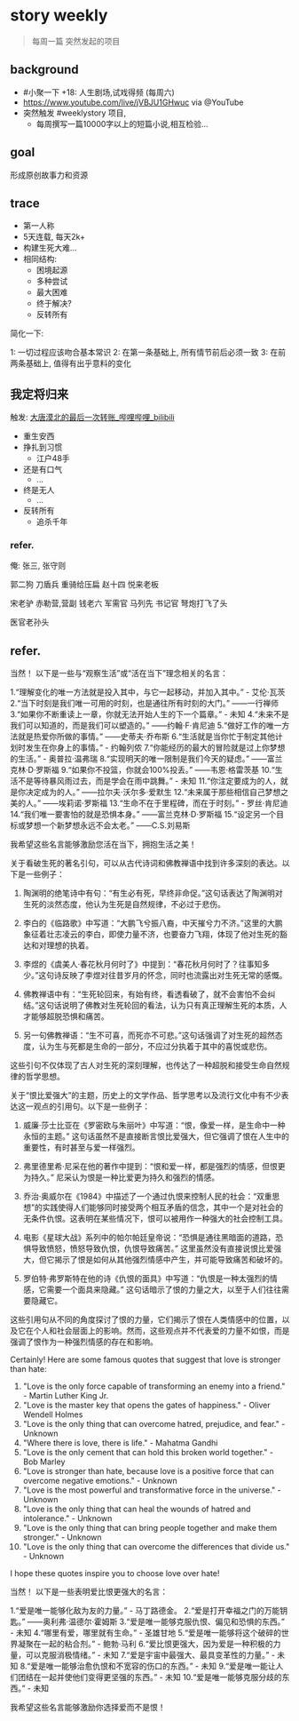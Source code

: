 # story weekly 
> 每周一篇
> 突然发起的项目

## background

- #小聚一下 +18: 人生剧场,试戏得频 (每周六) 
- https://www.youtube.com/live/jVBJU1GHwuc via @YouTube 
- 突然触发 #weeklystory 项目,
    - 每周撰写一篇10000字以上的短篇小说,相互检验...

## goal

形成原创故事力和资源

## trace

- 第一人称
- 5天连载, 每天2k+
- 构建生死大难...
- 相同结构:
    - 困境起源
    - 多种尝试
    - 最大困难
    - 终于解决?
    - 反转所有

简化一下:

1: 一切过程应该吻合基本常识
2: 在第一条基础上, 所有情节前后必须一致
3: 在前两条基础上, 值得有出乎意料的变化



## 我定将归来
触发: [大唐漠北的最后一次转账_哔哩哔哩_bilibili](https://www.bilibili.com/video/BV1r4411o7rH/)

- 重生安西
- 挣扎到习惯
    - 江户48手
- 还是有口气
    - ...
- 终是无人
    - ...
- 反转所有
    - 追杀千年


### refer.
俺: 张三, 张守则

郭二狗 刀盾兵 重骑给压扁
赵十四 悦来老板

宋老驴 赤勒营,营副
钱老六 军需官
马列先 书记官 弩炮打飞了头

医官老孙头


## refer.


当然！ 以下是一些与“观察生活”或“活在当下”理念相关的名言：

1.“理解变化的唯一方法就是投入其中，与它一起移动，并加入其中。” - 艾伦·瓦茨
2.“当下时刻是我们唯一可用的时刻，也是通往所有时刻的大门。” ——一行禅师
3.“如果你不断重读上一章，你就无法开始人生的下一个篇章。” - 未知
4.“未来不是我们可以知道的，而是我们可以塑造的。” ——约翰·F·肯尼迪
5.“做好工作的唯一方法就是热爱你所做的事情。” ——史蒂夫·乔布斯
6.“生活就是当你忙于制定其他计划时发生在你身上的事情。” - 约翰列侬
7.“你能经历的最大的冒险就是过上你梦想的生活。” - 奥普拉·温弗瑞
8.“实现明天的唯一限制是我们今天的疑虑。” ——富兰克林·D·罗斯福
9.“如果你不投篮，你就会100%投丢。” ——韦恩·格雷茨基
10.“生活不是等待暴风雨过去，而是学会在雨中跳舞。” - 未知
11.“你注定要成为的人，就是你决定成为的人。” ——拉尔夫·沃尔多·爱默生
12.“未来属于那些相信自己梦想之美的人。” ——埃莉诺·罗斯福
13.“生命不在于里程碑，而在于时刻。” - 罗丝·肯尼迪
14.“我们唯一要害怕的就是恐惧本身。” ——富兰克林·D·罗斯福
15.“设定另一个目标或梦想一个新梦想永远不会太老。” ——C.S.刘易斯

我希望这些名言能够激励您活在当下，拥抱生活之美！


关于看破生死的著名引句，可以从古代诗词和佛教禅语中找到许多深刻的表达。以下是一些例子：

1. 陶渊明的绝笔诗中有句：“有生必有死，早终非命促。”这句话表达了陶渊明对生死的淡然态度，他认为生死是自然规律，不必过于悲伤。

2. 李白的《临路歌》中写道：“大鹏飞兮振八裔，中天摧兮力不济。”这里的大鹏象征着壮志凌云的李白，即使力量不济，也要奋力飞翔，体现了他对生死的豁达和对理想的执着。

3. 李煜的《虞美人·春花秋月何时了》中提到：“春花秋月何时了？往事知多少。”这句诗反映了李煜对往昔岁月的怀念，同时也流露出对生死无常的感慨。

4. 佛教禅语中有：“生死轮回来，有始有终，看透看破了，就不会害怕不会纠结。”这句话说明了佛教对生死轮回的看法，认为只有真正理解生死的本质，人才能够超脱恐惧和痛苦。

5. 另一句佛教禅语：“生不可喜，而死亦不可悲。”这句话强调了对生死的超然态度，认为生与死都是生命的一部分，不应过分执着于其中的喜悦或悲伤。

这些引句不仅体现了古人对生死的深刻理解，也传达了一种超脱和接受生命自然规律的哲学思想。

关于“恨比爱强大”的主题，历史上的文学作品、哲学思考以及流行文化中有不少表达这一观点的引用句。以下是一些例子：

1. 威廉·莎士比亚在《罗密欧与朱丽叶》中写道：“恨，像爱一样，是生命中一种永恒的主题。” 这句话虽然不是直接断言恨比爱强大，但它强调了恨在人生中的重要性，有时甚至与爱一样强烈。

2. 弗里德里希·尼采在他的著作中提到：“恨和爱一样，都是强烈的情感，但恨更为持久。” 尼采认为恨是一种比爱更为持久和强烈的情感。

3. 乔治·奥威尔在《1984》中描述了一个通过仇恨来控制人民的社会：“双重思想”的实践使得人们能够同时接受两个相互矛盾的信念，其中一个是对社会的无条件仇恨。这表明在某些情况下，恨可以被用作一种强大的社会控制工具。

4. 电影《星球大战》系列中的帕尔帕廷皇帝说：“恐惧是通往黑暗面的道路，恐惧导致愤怒，愤怒导致仇恨，仇恨导致痛苦。” 这里虽然没有直接说恨比爱强大，但它揭示了恨是如何从其他强烈情感中产生，并可能导致痛苦和破坏的。

5. 罗伯特·弗罗斯特在他的诗《仇恨的面具》中写道：“仇恨是一种太强烈的情感，它需要一个面具来隐藏。” 这句话暗示了恨的力量之大，以至于人们往往需要隐藏它。

这些引用句从不同的角度探讨了恨的力量，它们揭示了恨在人类情感中的位置，以及它在个人和社会层面上的影响。然而，这些观点并不代表爱的力量不如恨，而是强调了恨作为一种强烈情感的存在和影响。


Certainly! Here are some famous quotes that suggest that love is stronger than hate:

1. "Love is the only force capable of transforming an enemy into a friend." - Martin Luther King Jr.
2. "Love is the master key that opens the gates of happiness." - Oliver Wendell Holmes
3. "Love is the only thing that can overcome hatred, prejudice, and fear." - Unknown
4. "Where there is love, there is life." - Mahatma Gandhi
5. "Love is the only cement that can hold this broken world together." - Bob Marley
6. "Love is stronger than hate, because love is a positive force that can overcome negative emotions." - Unknown
7. "Love is the most powerful and transformative force in the universe." - Unknown
8. "Love is the only thing that can heal the wounds of hatred and intolerance." - Unknown
9. "Love is the only thing that can bring people together and make them stronger." - Unknown
10. "Love is the only thing that can overcome the differences that divide us." - Unknown

I hope these quotes inspire you to choose love over hate!

当然！ 以下是一些表明爱比恨更强大的名言：

1.“爱是唯一能够化敌为友的力量。” - 马丁路德金。
2.“爱是打开幸福之门的万能钥匙。” ——奥利弗·温德尔·霍姆斯
3.“爱是唯一能够克服仇恨、偏见和恐惧的东西。” - 未知
4.“哪里有爱，哪里就有生命。” - 圣雄甘地
5.“爱是唯一能够将这个破碎的世界凝聚在一起的粘合剂。” - 鲍勃·马利
6.“爱比恨更强大，因为爱是一种积极的力量，可以克服消极情绪。” - 未知
7.“爱是宇宙中最强大、最具变革性的力量。” - 未知
8.“爱是唯一能够治愈仇恨和不宽容的伤口的东西。” - 未知
9.“爱是唯一能让人们团结在一起并使他们变得更坚强的东西。” - 未知
10.“爱是唯一能够克服分歧的东西。” - 未知

我希望这些名言能够激励你选择爱而不是恨！





